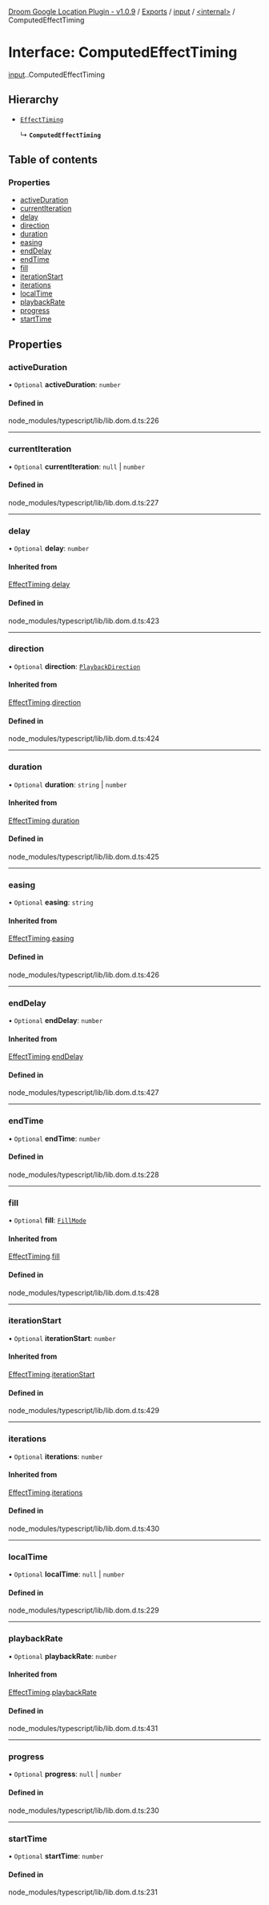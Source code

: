 [Droom Google Location Plugin - v1.0.9](../README.md) / [Exports](../modules.md) / [input](../modules/input.md) / [<internal\>](../modules/input._internal_.md) / ComputedEffectTiming

# Interface: ComputedEffectTiming

[input](../modules/input.md).[<internal>](../modules/input._internal_.md).ComputedEffectTiming

## Hierarchy

- [`EffectTiming`](input._internal_.EffectTiming.md)

  ↳ **`ComputedEffectTiming`**

## Table of contents

### Properties

- [activeDuration](input._internal_.ComputedEffectTiming.md#activeduration)
- [currentIteration](input._internal_.ComputedEffectTiming.md#currentiteration)
- [delay](input._internal_.ComputedEffectTiming.md#delay)
- [direction](input._internal_.ComputedEffectTiming.md#direction)
- [duration](input._internal_.ComputedEffectTiming.md#duration)
- [easing](input._internal_.ComputedEffectTiming.md#easing)
- [endDelay](input._internal_.ComputedEffectTiming.md#enddelay)
- [endTime](input._internal_.ComputedEffectTiming.md#endtime)
- [fill](input._internal_.ComputedEffectTiming.md#fill)
- [iterationStart](input._internal_.ComputedEffectTiming.md#iterationstart)
- [iterations](input._internal_.ComputedEffectTiming.md#iterations)
- [localTime](input._internal_.ComputedEffectTiming.md#localtime)
- [playbackRate](input._internal_.ComputedEffectTiming.md#playbackrate)
- [progress](input._internal_.ComputedEffectTiming.md#progress)
- [startTime](input._internal_.ComputedEffectTiming.md#starttime)

## Properties

### activeDuration

• `Optional` **activeDuration**: `number`

#### Defined in

node_modules/typescript/lib/lib.dom.d.ts:226

___

### currentIteration

• `Optional` **currentIteration**: ``null`` \| `number`

#### Defined in

node_modules/typescript/lib/lib.dom.d.ts:227

___

### delay

• `Optional` **delay**: `number`

#### Inherited from

[EffectTiming](input._internal_.EffectTiming.md).[delay](input._internal_.EffectTiming.md#delay)

#### Defined in

node_modules/typescript/lib/lib.dom.d.ts:423

___

### direction

• `Optional` **direction**: [`PlaybackDirection`](../modules/input._internal_.md#playbackdirection)

#### Inherited from

[EffectTiming](input._internal_.EffectTiming.md).[direction](input._internal_.EffectTiming.md#direction)

#### Defined in

node_modules/typescript/lib/lib.dom.d.ts:424

___

### duration

• `Optional` **duration**: `string` \| `number`

#### Inherited from

[EffectTiming](input._internal_.EffectTiming.md).[duration](input._internal_.EffectTiming.md#duration)

#### Defined in

node_modules/typescript/lib/lib.dom.d.ts:425

___

### easing

• `Optional` **easing**: `string`

#### Inherited from

[EffectTiming](input._internal_.EffectTiming.md).[easing](input._internal_.EffectTiming.md#easing)

#### Defined in

node_modules/typescript/lib/lib.dom.d.ts:426

___

### endDelay

• `Optional` **endDelay**: `number`

#### Inherited from

[EffectTiming](input._internal_.EffectTiming.md).[endDelay](input._internal_.EffectTiming.md#enddelay)

#### Defined in

node_modules/typescript/lib/lib.dom.d.ts:427

___

### endTime

• `Optional` **endTime**: `number`

#### Defined in

node_modules/typescript/lib/lib.dom.d.ts:228

___

### fill

• `Optional` **fill**: [`FillMode`](../modules/input._internal_.md#fillmode)

#### Inherited from

[EffectTiming](input._internal_.EffectTiming.md).[fill](input._internal_.EffectTiming.md#fill)

#### Defined in

node_modules/typescript/lib/lib.dom.d.ts:428

___

### iterationStart

• `Optional` **iterationStart**: `number`

#### Inherited from

[EffectTiming](input._internal_.EffectTiming.md).[iterationStart](input._internal_.EffectTiming.md#iterationstart)

#### Defined in

node_modules/typescript/lib/lib.dom.d.ts:429

___

### iterations

• `Optional` **iterations**: `number`

#### Inherited from

[EffectTiming](input._internal_.EffectTiming.md).[iterations](input._internal_.EffectTiming.md#iterations)

#### Defined in

node_modules/typescript/lib/lib.dom.d.ts:430

___

### localTime

• `Optional` **localTime**: ``null`` \| `number`

#### Defined in

node_modules/typescript/lib/lib.dom.d.ts:229

___

### playbackRate

• `Optional` **playbackRate**: `number`

#### Inherited from

[EffectTiming](input._internal_.EffectTiming.md).[playbackRate](input._internal_.EffectTiming.md#playbackrate)

#### Defined in

node_modules/typescript/lib/lib.dom.d.ts:431

___

### progress

• `Optional` **progress**: ``null`` \| `number`

#### Defined in

node_modules/typescript/lib/lib.dom.d.ts:230

___

### startTime

• `Optional` **startTime**: `number`

#### Defined in

node_modules/typescript/lib/lib.dom.d.ts:231
